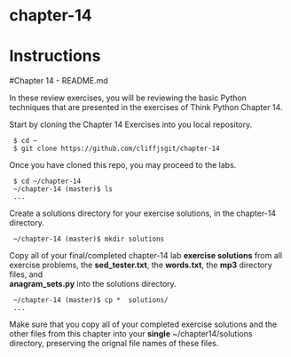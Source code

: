 # chapter-14
# Instructions

#Chapter 14 - README.md

In these review exercises, you will be reviewing the basic Python techniques that are presented in the exercises of Think Python Chapter 14. 

Start by cloning the Chapter 14 Exercises into you local repository.
     
     $ cd ~
     $ git clone https://github.com/cliffjsgit/chapter-14
     

Once you have cloned this repo, you may proceed to the labs.
    
     $ cd ~/chapter-14
     ~/chapter-14 (master)$ ls
     ...

Create a solutions directory for your exercise solutions, in the chapter-14 directory.
      
     ~/chapter-14 (master)$ mkdir solutions
      
Copy all of your final/completed chapter-14 lab **exercise solutions** from all exercise 
problems, the **sed_tester.txt**, the **words.txt**, the **mp3** directory files, and  
**anagram_sets.py** into the solutions directory.  
    
     ~/chapter-14 (master)$ cp *  solutions/ 
     ...
    
Make sure that you copy all of your completed exercise solutions and the other files
from this chapter into your **single**  ~/chapter14/solutions directory, 
preserving the orignal file names of these files. 

